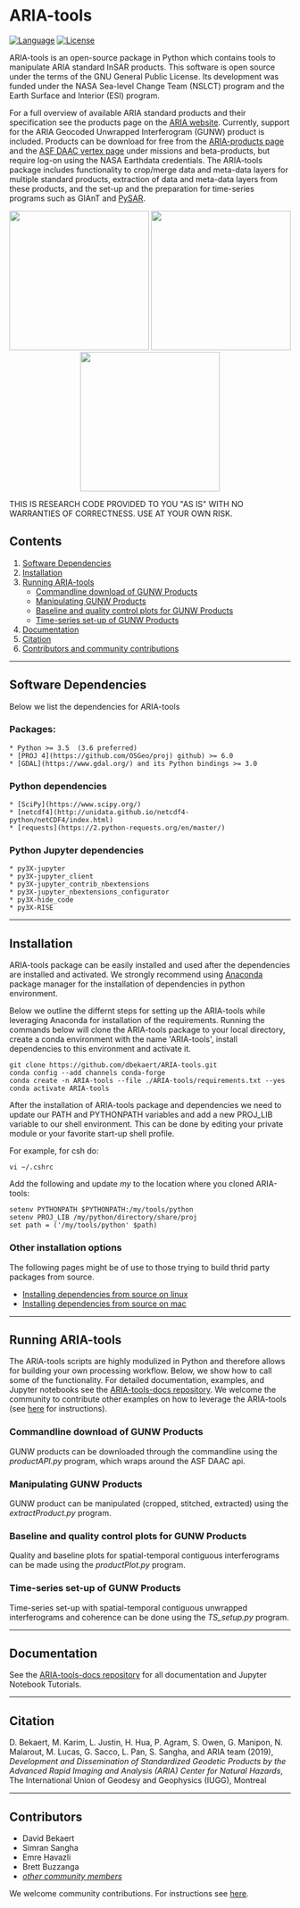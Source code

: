 # ARIA-tools

[![Language](https://img.shields.io/badge/python-3.5%2B-blue.svg)](https://www.python.org/)
[![License](https://img.shields.io/badge/license-GPL-yellow.svg)](https://github.com/dbekaert/ARIA-tools/blob/master/LICENSE)

ARIA-tools is an open-source package in Python which contains tools to manipulate ARIA standard InSAR products. This software is open source under the terms of the GNU General Public License. Its development was funded under the NASA Sea-level Change Team (NSLCT) program and the Earth Surface and Interior (ESI) program.


For a full overview of available ARIA standard products and their specification see the products page on the [ARIA website](https://aria.jpl.nasa.gov). Currently, support for the ARIA Geocoded Unwrapped Interferogram (GUNW) product is included. Products can be download for free from the [ARIA-products page](https://aria-products.jpl.nasa.gov) and the [ASF DAAC vertex page](https://vertex.daac.asf.alaska.edu/#) under missions and beta-products, but require log-on using the NASA Earthdata credentials.
The ARIA-tools package includes functionality to crop/merge data and meta-data layers for multiple standard products, extraction of data and meta-data layers from these products, and the set-up and the preparation for time-series programs such as GIAnT and [PySAR](https://github.com/yunjunz/PySAR).
<p align="center">
  <img height="250" src="https://github.com/dbekaert/ARIA-tools-docs/blob/master/images/Hawaii.png">
  <img height="250" src="https://github.com/dbekaert/ARIA-tools-docs/blob/master/images/CA.png">
  <img height="250" src="https://github.com/dbekaert/ARIA-tools-docs/blob/master/images/EastCoast.png">
</p>
THIS IS RESEARCH CODE PROVIDED TO YOU "AS IS" WITH NO WARRANTIES OF CORRECTNESS. USE AT YOUR OWN RISK.

## Contents

1. [Software Dependencies](#software-dependencies)
2. [Installation](#installation)
3. [Running ARIA-tools](#running-aria-tools)
   - [Commandline download of GUNW Products](#commandline-download-of-gunw-products)
   - [Manipulating GUNW Products](#manipulating-gunw-products)
   - [Baseline and quality control plots for GUNW Products](#baseline-and-quality-control-plots-for-gunw-products)
   - [Time-series set-up of GUNW Products](#time-series-set-up-of-gunw-products)
4. [Documentation](#documentation)
5. [Citation](#citation)
6. [Contributors and community contributions](#contributors)


------

## Software Dependencies
Below we list the dependencies for ARIA-tools

### Packages:
```
* Python >= 3.5  (3.6 preferred)
* [PROJ 4](https://github.com/OSGeo/proj) github) >= 6.0
* [GDAL](https://www.gdal.org/) and its Python bindings >= 3.0
```

### Python dependencies
```
* [SciPy](https://www.scipy.org/)
* [netcdf4](http://unidata.github.io/netcdf4-python/netCDF4/index.html)
* [requests](https://2.python-requests.org/en/master/)
```

### Python Jupyter dependencies
```
* py3X-jupyter
* py3X-jupyter_client
* py3X-jupyter_contrib_nbextensions
* py3X-jupyter_nbextensions_configurator
* py3X-hide_code
* py3X-RISE
```

------
## Installation
ARIA-tools package can be easily installed and used after the dependencies are installed and activated.
We strongly recommend using [Anaconda](https://www.anaconda.com/distribution/) package manager for the installation of dependencies in python environment.

Below we outline the differnt steps for setting up the ARIA-tools while leveraging Anaconda for installation of the requirements. Running the commands below will clone the ARIA-tools package to your local directory, create a conda environment with the name 'ARIA-tools', install dependencies to this environment and activate it.

```
git clone https://github.com/dbekaert/ARIA-tools.git
conda config --add channels conda-forge
conda create -n ARIA-tools --file ./ARIA-tools/requirements.txt --yes
conda activate ARIA-tools
```

After the installation of ARIA-tools package and dependencies we need to update our PATH and PYTHONPATH variables and add a new PROJ_LIB variable to our shell environment.
This can be done by editing your private module or your favorite start-up shell profile.


For example, for csh do:
```
vi ~/.cshrc
```

Add the following and update *my* to the location where you cloned ARIA-tools:
```
setenv PYTHONPATH $PYTHONPATH:/my/tools/python
setenv PROJ_LIB /my/python/directory/share/proj
set path = ('/my/tools/python' $path)
```


### Other installation options
The following pages might be of use to those trying to build thrid party packages from source.
- [Installing dependencies from source on linux](https://github.com/dbekaert/ARIA-tools/blob/master/Linux_source_build.md)
- [Installing dependencies from source on mac](https://github.com/dbekaert/ARIA-tools/blob/master/MacOS_source_build.md)

------
## Running ARIA-tools

The ARIA-tools scripts are highly modulized in Python and therefore allows for building your own processing workflow. Below, we show how to call some of the functionality. For detailed documentation, examples, and Jupyter notebooks see the [ARIA-tools-docs repository](https://github.com/dbekaert/ARIA-tools-docs/blob/master/README.md). We welcome the community to contribute other examples on how to leverage the ARIA-tools (see [here](https://github.com/dbekaert/ARIA-tools/blob/master/CONTRIBUTING.md) for instructions).

### Commandline download of GUNW Products
GUNW products can be downloaded through the commandline using the *productAPI.py* program, which wraps around the ASF DAAC api.

### Manipulating GUNW Products
GUNW product can be manipulated (cropped, stitched, extracted) using the *extractProduct.py* program.

### Baseline and quality control plots for GUNW Products
Quality and baseline plots for spatial-temporal contiguous interferograms can be made using the *productPlot.py* program.

### Time-series set-up of GUNW Products
Time-series set-up with spatial-temporal contiguous unwrapped interferograms and coherence can be done using the *TS_setup.py* program.


------
## Documentation

See the [ARIA-tools-docs repository](https://github.com/dbekaert/ARIA-tools-docs) for all documentation and Jupyter Notebook Tutorials.

------
## Citation
D. Bekaert, M. Karim, L. Justin, H. Hua, P. Agram, S. Owen, G. Manipon, N. Malarout, M. Lucas, G. Sacco, L. Pan, S. Sangha, and ARIA team (2019), *Development and Dissemination of Standardized Geodetic Products by the Advanced Rapid Imaging and Analysis (ARIA) Center for Natural Hazards*, The International Union of Geodesy and Geophysics (IUGG), Montreal

------
## Contributors    

* David Bekaert
* Simran Sangha
* Emre Havazli
* Brett Buzzanga
* [_other community members_](https://github.com/dbekaert/ARIA-tools/graphs/contributors)

We welcome community contributions. For instructions see [here](https://github.com/dbekaert/ARIA-tools/blob/master/CONTRIBUTING.md).
